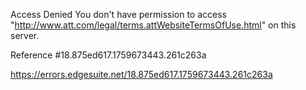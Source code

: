 Access Denied
You don't have permission to access "http://www.att.com/legal/terms.attWebsiteTermsOfUse.html" on this server.

Reference #18.875ed617.1759673443.261c263a

https://errors.edgesuite.net/18.875ed617.1759673443.261c263a